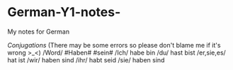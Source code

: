 # German-Y1-notes-
My notes for German 

*Conjugations* (There may be some errors so please don't blame me if it's wrong >_<)
/Word/             #Haben#      #sein#
/Ich/               habe         bin
/du/                hast         bist
/er,sie,es/         hat          ist
/wir/               haben        sind
/ihr/               habt         seid
/sie/               haben        sind
